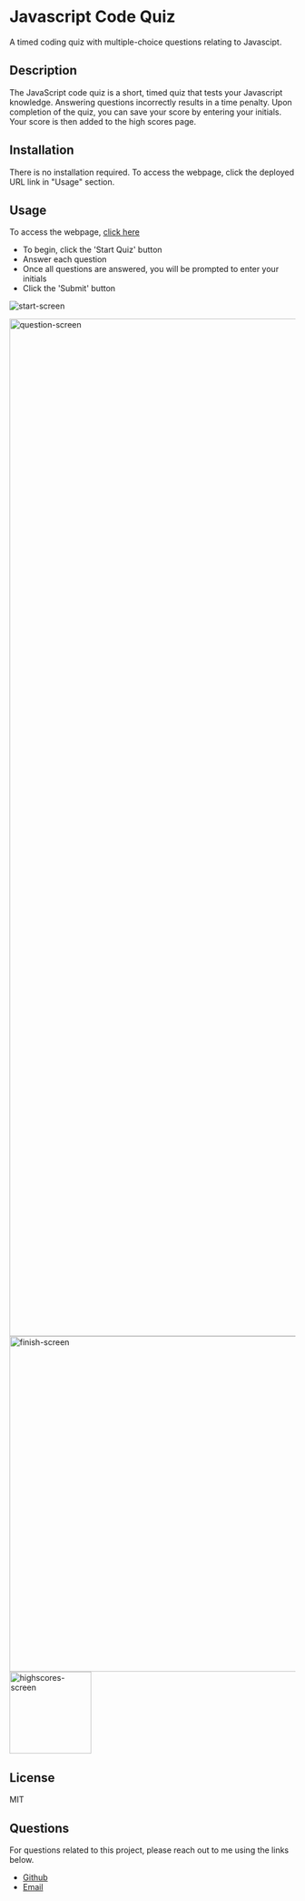 # Javascript Code Quiz

A timed coding quiz with multiple-choice questions relating to Javascipt.

## Description 

The JavaScript code quiz is a short, timed quiz that tests your Javascript knowledge. Answering questions incorrectly results in a time penalty. Upon completion of the quiz, you can save your score by entering your initials. Your score is then added to the high scores page. 

## Installation 

There is no installation required. To access the webpage, click the deployed URL link in "Usage" section.

## Usage 

To access the webpage, [click here](https://lgenzone.github.io/code-quiz/)
* To begin, click the 'Start Quiz' button
* Answer each question
* Once all questions are answered, you will be prompted to enter your initials 
* Click the 'Submit' button 

![start-screen](https://user-images.githubusercontent.com/113480175/223657473-1a7d8282-157b-4cd8-b559-d5f5f466dcd9.png)

<img width="1789" alt="question-screen" src="https://user-images.githubusercontent.com/113480175/223657656-9247ee4c-a75c-4e74-b16b-791ee3e3d426.png">

<img width="590" alt="finish-screen" src="https://user-images.githubusercontent.com/113480175/223657886-577ed198-4641-402f-92ad-e7ae7b6c8ae7.png">

<img width="144" alt="highscores-screen" src="https://user-images.githubusercontent.com/113480175/223658021-35286f0a-aae1-448a-a22f-0ac05fa35df5.png">

## License 

MIT


## Questions 

For questions related to this project, please reach out to me using the links below.

* [Github](https://github.com/lgenzone)
* [Email](lgenzone@icloud.com)
